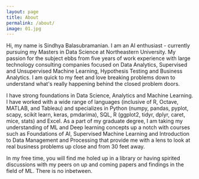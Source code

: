 ```yaml
---
layout: page
title: About
permalink: /about/
image: 01.jpg
---
```


Hi, my name is Sindhya Balasubramanian. I am an AI enthusiast - currently pursuing my Masters in Data Science at Northeastern University. My passion for the subject ebbs from five years of work experience with large technology consulting companies focused on Data Analytics, Supervised and Unsupervised Machine Learning, Hypothesis Testing and Business Analytics. I am quick to my feet and love breaking problems down to understand what's really happening behind the closed problem doors.   

I have strong foundations in Data Science, Analytics and Machine Learning. I have worked with a wide range of languages (inclusive of R, Octave, MATLAB, and Tableau) and specializes in Python (numpy, pandas, pyplot, scapy, scikit learn, keras, pmdarima), SQL, R (ggplot2, tidyr, dplyr, caret, mice, stats) and Excel. As a part of my graduate degree, I am taking my understanding of ML and Deep learning concepts up a notch with courses such as Foundations of AI, Supervised Machine Learning and Introduction to Data Management and Processing that provide me with a lens to look at real business problems up close and from 30 feet away.

In my free time, you will find me holed up in a library or having spirited discussions with my peers on up and coming papers and findings in the field of ML. There is no inbetween.
